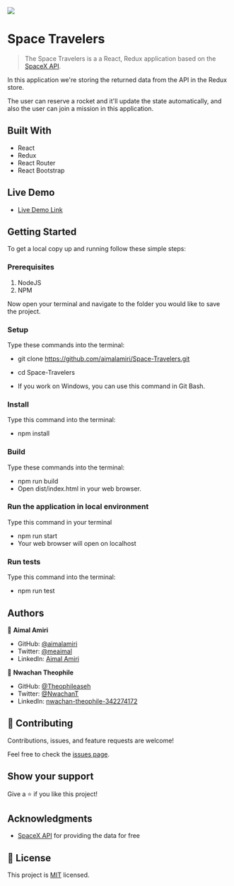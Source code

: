 ![](https://img.shields.io/badge/Microverse-blueviolet)

# Space Travelers 

> The Space Travelers is a a React, Redux application based on the [SpaceX API](https://docs.spacexdata.com/). 

In this application we're storing the returned data from the API in the Redux store.

The user can reserve a rocket and it'll update the state automatically, and also the user can join a mission in this application.

## Built With

- React
- Redux
- React Router
- React Bootstrap

## Live Demo

- [Live Demo Link](https://62ab59efaba720006c4e868a--deluxe-tarsier-340cb2.netlify.app/)

## Getting Started

To get a local copy up and running follow these simple steps:

### Prerequisites

1. NodeJS
2. NPM

Now open your terminal and navigate to the folder you would like to save the project.

### Setup

Type these commands into the terminal:

- git clone https://github.com/aimalamiri/Space-Travelers.git
- cd Space-Travelers

- If you work on Windows, you can use this command in Git Bash.

### Install

Type this command into the terminal:

- npm install

### Build

Type these commands into the terminal:

- npm run build
- Open dist/index.html in your web browser.

### Run the application in local environment

Type this command in your terminal

- npm run start
- Your web browser will open on localhost

### Run tests

Type this command into the terminal:

- npm run test

## Authors

👤 **Aimal Amiri**

- GitHub: [@aimalamiri](https://github.com/aimalamiri)
- Twitter: [@meaimal](https://twitter.com/meaimal)
- LinkedIn: [Aimal Amiri](https://linkedin.com/in/aimal-amiri)

👤 **Nwachan Theophile**

- GitHub: [@Theophileaseh](https://github.com/Theophileaseh)
- Twitter: [@NwachanT](https://twitter.com/NwachanT)
- LinkedIn: [nwachan-theophile-342274172](https://www.linkedin.com/in/nwachan-theophile-342274172/)

## 🤝 Contributing

Contributions, issues, and feature requests are welcome!

Feel free to check the [issues page](../../issues/).

## Show your support

Give a ⭐️ if you like this project!

## Acknowledgments

- [SpaceX API](https://docs.spacexdata.com/) for providing the data for free 

## 📝 License

This project is [MIT](./MIT.md) licensed.
